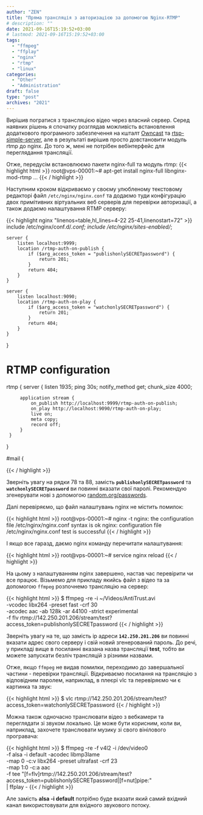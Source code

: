 ```yaml
---
author: "ZEN"
title: "Пряма трансляція з авторизацією за допомогою Nginx-RTMP"
# description: ""
date: 2021-09-16T15:19:52+03:00
# lastmod: 2021-09-16T15:19:52+03:00
tags:
  - "ffmpeg"
  - "ffplay"
  - "nginx"
  - "rtmp"
  - "linux"
categories:
  - "Other"
  - "Administration"
draft: false
type: "post"
archives: "2021"
---
```


Вирішив погратися з трансляцією відео через власний сервер. Серед наявних рішень я спочатку розглядав можливість встановлення додаткового програмного забезпечення на кшталт [Owncast](https://owncast.online/) та [rtsp-simple-server](https://hub.docker.com/r/aler9/rtsp-simple-server), але в результаті вирішив просто довстановити модуль rtmp до nginx. До того ж, мені не потрібен вебінтерфейс для переглядання трансляції.

<!--more-->

Отже, передусім встановлюємо пакети nginx-full та модуль rtmp:
{{< highlight html >}}
root@vps-00001:~# apt-get install nginx-full libnginx-mod-rtmp
...
{{< / highlight >}}

Наступним кроком відкриваємо у своєму улюбленому текстовому редакторі файл `/etc/nginx/nginx.conf` та додаємо туди конфігурацію двох примітивних віртуальних веб серверів для перевірки авторизації, а також додаємо налаштування RTMP серверу:

{{< highlight nginx "linenos=table,hl_lines=4-22 25-41,linenostart=72" >}}
 	include /etc/nginx/conf.d/*.conf;
 	include /etc/nginx/sites-enabled/*;

	server {
		listen localhost:9999;
		location /rtmp-auth-on-publish {
			if ($arg_access_token = "publishonlySECRETpassword") {
				return 201;
			}
			return 404;
		}
	}

	server {
		listen localhost:9090;
		location /rtmp-auth-on-play {
			if ($arg_access_token = "watchonlySECRETpassword") {
				return 201;
			}
			return 404;
		}
	}
}

 # RTMP configuration
 rtmp {
     server {
         listen 1935;
         ping 30s;
         notify_method get;
         chunk_size 4000;

         application stream {
             on_publish http://localhost:9999/rtmp-auth-on-publish;
             on_play http://localhost:9090/rtmp-auth-on-play;
             live on;
             meta copy;
             record off;
         }
     }
}

 #mail {

{{< / highlight >}}

Зверніть увагу на рядки 78 та 88, замість **`publishonlySECRETpassword`** та **`watchonlySECRETpassword`** ви повинні вказати свої паролі. Рекомендую згенерувати нові з допомогою [random.org/passwords](https://www.random.org/passwords/?num=8&len=18&format=html&rnd=new).

Далі перевіряємо, що файл налаштувань nginx не містить помилок:

{{< highlight html >}}
root@vps-00001:~# nginx -t
nginx: the configuration file /etc/nginx/nginx.conf syntax is ok
nginx: configuration file /etc/nginx/nginx.conf test is successful
{{< / highlight >}}

І якщо все гаразд, даємо nginx команду перечитати налаштування:

{{< highlight html >}}
root@vps-00001:~# service nginx reload
{{< / highlight >}}

На цьому з налаштуванням nginx завершено, настав час перевірити чи все працює. Візьмемо для прикладу якийсь файл з відео та за допомогою `ffmpeg` розпочнемо трансляцію на сервер:

{{< highlight html >}}
$ ffmpeg -re -i ~/Videos/AntiTrust.avi \
  -vcodec libx264 -preset fast -crf 30 \
  -acodec aac -ab 128k -ar 44100 -strict experimental \
  -f flv rtmp://142.250.201.206/stream/test?access_token=publishonlySECRETpassword
{{< / highlight >}}

Зверніть увагу на те, що замість ip адреси **`142.250.201.206`** ви повинні вказати адрес свого серверу і свій новий згенерований пароль. До речі, у прикладі вище в посиланні вказана назва трансляції **test**, тобто ви можете запускати безліч трансляцій з різними назвами.

Отже, якщо `ffmpeg` не видав помилки, переходимо до завершальної частини - перевірки трансляції. Відкриваємо посилання на трансляцію з відповідним паролем, наприклад, в плеєрі vlc та перевіряємо чи є картинка та звук:

{{< highlight html >}}
$ vlc rtmp://142.250.201.206/stream/test?access_token=watchonlySECRETpassword
{{< / highlight >}}

Можна також одночасно транслювати відео з вебкамери та переглядати зі звуком локально. Це може бути корисним, коли ви, наприклад, захочете транслювати музику зі свого вінілового програвача:

{{< highlight html >}}
$ ffmpeg -re -f v4l2 -i /dev/video0 \
  -f alsa -i default -acodec libmp3lame \
  -map 0 -c:v libx264 -preset ultrafast -crf 23 \
  -map 1:0 -c:a aac \
  -f tee "[f=flv]rtmp://142.250.201.206/stream/test?access_token=publishonlySECRETpassword|[f=nut]pipe:" \
  | ffplay -
{{< / highlight >}}

Але замість **alsa -i default** потрібно буде вказати який самий вхідний канал використовувати для вхідного звукового потоку.
